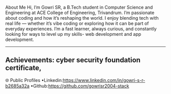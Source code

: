 About Me
Hi, I’m Gowri SR, a B.Tech student in Computer Science and Engineering at ACE College of Engineering, Trivandrum.
I’m passionate about coding and  how it’s reshaping the world. I enjoy blending tech with real life — whether it’s vibe coding or exploring how it  can be part of everyday experiences.
I’m a fast learner, always curious, and constantly looking for ways to level up my skills- web development and app development.
________________________________________
Achievements:
cyber security foundation certificate,
----------------------------------------
🌐 Public Profiles
•Linkedin:https://www.linkedin.com/in/gowri-s-r-b2685a32a
•Github:https://github.com/gowrisr2004-stack